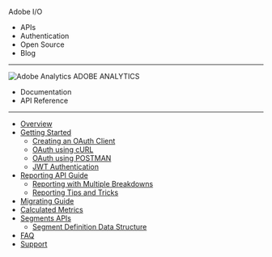 Adobe I/O
- APIs
- Authentication
- Open Source
- Blog

---

![Adobe Analytics](https://www.adobe.io/content/udp/en/apis/experiencecloud/analytics/_jcr_content/root/udpNav/image/file)
ADOBE ANALYTICS
- Documentation
- API Reference

---

- [Overview](/README.md)
- [Getting Started](/create-oauth-client.md)
  - [Creating an OAuth Client](/create-oauth-client.md)
  - [OAuth using cURL](/oauth-curl.md)
  - [OAuth using POSTMAN](/oauth-postman.md)
  - [JWT Authentication](/jwt.md)
- [Reporting API Guide](/reporting-guide.md)
  - [Reporting with Multiple Breakdowns](/reporting-multiple-breakdowns.md)
  - [Reporting Tips and Tricks](/reporting-tricks.md)
- [Migrating Guide](/migration-guide.md)
- [Calculated Metrics](/calculatedmetrics.md)
- [Segments APIs](/segments-guide.md)
  - [Segment Definition Data Structure](/segments.md)
- [FAQ](/faq.md)
- [Support](/support.md)
